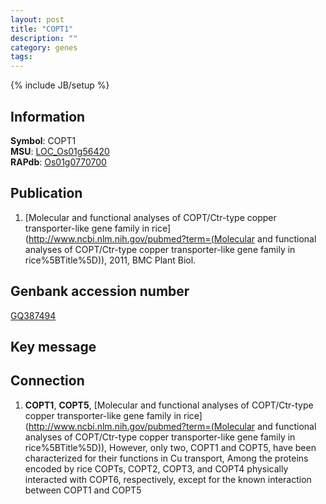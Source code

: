 ```yaml
---
layout: post
title: "COPT1"
description: ""
category: genes
tags: 
---
```

{% include JB/setup %}

## Information
__Symbol__: COPT1  
__MSU__: [LOC_Os01g56420](http://rice.plantbiology.msu.edu/cgi-bin/ORF_infopage.cgi?orf=LOC_Os01g56420)  
__RAPdb__: [Os01g0770700](http://rapdb.dna.affrc.go.jp/viewer/gbrowse_details/irgsp1?name=Os01g0770700)  

## Publication
1. [Molecular and functional analyses of COPT/Ctr-type copper transporter-like gene family in rice](http://www.ncbi.nlm.nih.gov/pubmed?term=(Molecular and functional analyses of COPT/Ctr-type copper transporter-like gene family in rice%5BTitle%5D)), 2011, BMC Plant Biol.

## Genbank accession number
[GQ387494](http://www.ncbi.nlm.nih.gov/nuccore/GQ387494)

## Key message

## Connection
1. __COPT1__, __COPT5__, [Molecular and functional analyses of COPT/Ctr-type copper transporter-like gene family in rice](http://www.ncbi.nlm.nih.gov/pubmed?term=(Molecular and functional analyses of COPT/Ctr-type copper transporter-like gene family in rice%5BTitle%5D)),  However, only two, COPT1 and COPT5, have been characterized for their functions in Cu transport, Among the proteins encoded by rice COPTs, COPT2, COPT3, and COPT4 physically interacted with COPT6, respectively, except for the known interaction between COPT1 and COPT5


